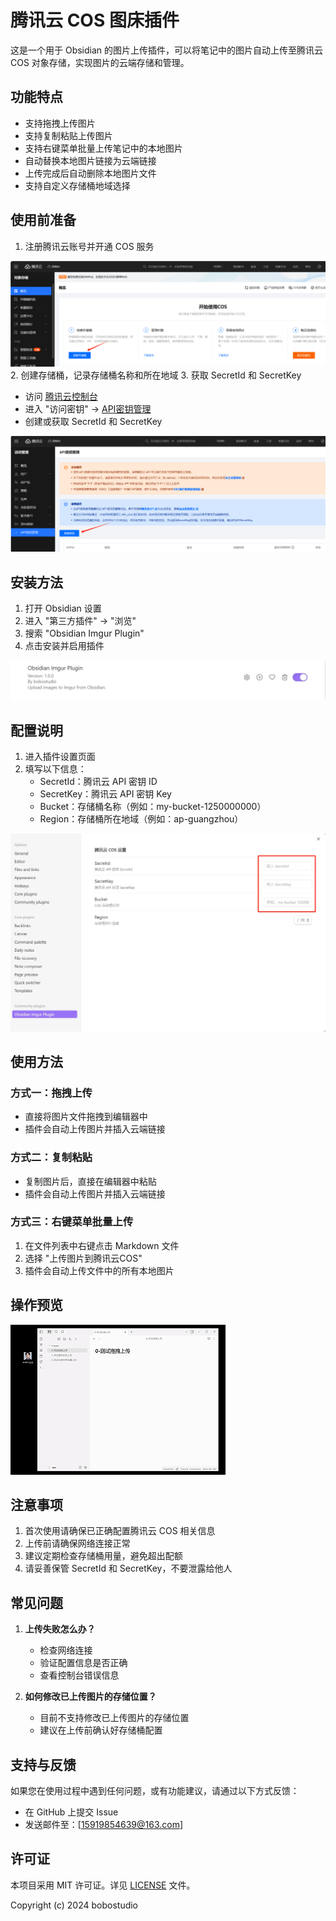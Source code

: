 # 腾讯云 COS 图床插件

这是一个用于 Obsidian 的图片上传插件，可以将笔记中的图片自动上传至腾讯云 COS 对象存储，实现图片的云端存储和管理。

## 功能特点

- 支持拖拽上传图片
- 支持复制粘贴上传图片
- 支持右键菜单批量上传笔记中的本地图片
- 自动替换本地图片链接为云端链接
- 上传完成后自动删除本地图片文件
- 支持自定义存储桶地域选择

## 使用前准备

1. 注册腾讯云账号并开通 COS 服务

![开通 COS 服务](./images/open-cos.png)
2. 创建存储桶，记录存储桶名称和所在地域
3. 获取 SecretId 和 SecretKey
   - 访问 [腾讯云控制台](https://console.cloud.tencent.com/)
   - 进入 "访问密钥" -> [API密钥管理](https://console.cloud.tencent.com/cam/capi)
   - 创建或获取 SecretId 和 SecretKey

![获取密钥](./images/get-secret.png)

## 安装方法

1. 打开 Obsidian 设置
2. 进入 "第三方插件" -> "浏览"
3. 搜索 "Obsidian Imgur Plugin"
4. 点击安装并启用插件

![启用插件](./images/active.png)

## 配置说明

1. 进入插件设置页面
2. 填写以下信息：
   - SecretId：腾讯云 API 密钥 ID
   - SecretKey：腾讯云 API 密钥 Key
   - Bucket：存储桶名称（例如：my-bucket-1250000000）
   - Region：存储桶所在地域（例如：ap-guangzhou）

![配置](./images/settings.png)

## 使用方法

### 方式一：拖拽上传
- 直接将图片文件拖拽到编辑器中
- 插件会自动上传图片并插入云端链接

### 方式二：复制粘贴
- 复制图片后，直接在编辑器中粘贴
- 插件会自动上传图片并插入云端链接

### 方式三：右键菜单批量上传
1. 在文件列表中右键点击 Markdown 文件
2. 选择 "上传图片到腾讯云COS"
3. 插件会自动上传文件中的所有本地图片

## 操作预览

![操作预览](./images/preview.gif)

## 注意事项

1. 首次使用请确保已正确配置腾讯云 COS 相关信息
2. 上传前请确保网络连接正常
3. 建议定期检查存储桶用量，避免超出配额
4. 请妥善保管 SecretId 和 SecretKey，不要泄露给他人

## 常见问题

1. **上传失败怎么办？**
   - 检查网络连接
   - 验证配置信息是否正确
   - 查看控制台错误信息

2. **如何修改已上传图片的存储位置？**
   - 目前不支持修改已上传图片的存储位置
   - 建议在上传前确认好存储桶配置

## 支持与反馈

如果您在使用过程中遇到任何问题，或有功能建议，请通过以下方式反馈：

- 在 GitHub 上提交 Issue
- 发送邮件至：[15919854639@163.com]

## 许可证

本项目采用 MIT 许可证。详见 [LICENSE](LICENSE) 文件。

Copyright (c) 2024 bobostudio
